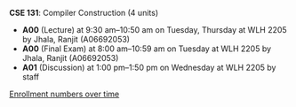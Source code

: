 **CSE 131**: Compiler Construction (4 units)

- **A00** (Lecture) at 9:30 am–10:50 am on Tuesday, Thursday at WLH 2205 by Jhala, Ranjit (A06692053)
- **A00** (Final Exam) at 8:00 am–10:59 am on Tuesday at WLH 2205 by Jhala, Ranjit (A06692053)
- **A01** (Discussion) at 1:00 pm–1:50 pm on Wednesday at WLH 2205 by staff

[Enrollment numbers over time](./CSE131.tsv)
